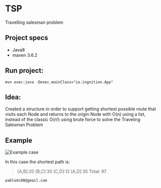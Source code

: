 # TSP
Travelling salesman problem


## Project specs
* Java8
* maven 3.6.2


## Run project:
`mvn exec:java -Dexec.mainClass="io.ingnition.App"`


## Idea:
Created a structure in order to support 
getting shortest possible route that visits each Node and returns to the origin Node
with O(n) using a list, instead of the classic O(n!) using brute force to solve the Traveling Salesman Problem  


## Example
![Example case](https://upload.wikimedia.org/wikipedia/commons/3/30/Weighted_K4.svg)

In this case the shortest path is: 
> [A,B]:20 [B,C]:30 [C,D]:12 [A,D]:35 Total: 97

`pablodc00@gmail.com`








